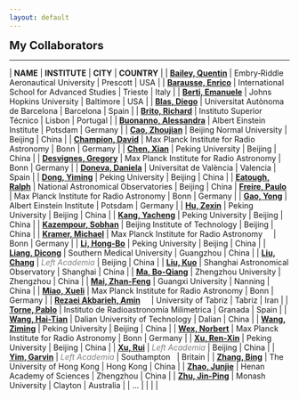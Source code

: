 ```yaml
---
layout: default
---
```


<big><big><b>My Collaborators</b></big></big>

---

<p></p>

| **NAME** | **INSTITUTE** | **CITY** | **COUNTRY** |
| [**Bailey, Quentin**](https://faculty.erau.edu/Quentin.Bailey) | Embry‑Riddle Aeronautical University | Prescott | USA |
| [**Barausse, Enrico**](https://grams-815673.wixsite.com/barausse) | International School for Advanced Studies | Trieste | Italy |
| [**Berti, Emanuele**](https://pages.jh.edu/eberti2/) | Johns Hopkins University | Baltimore | USA |
| [**Blas, Diego**](https://mastercosmosbcn.cat/faculty/blas-diego/) | Universitat Autònoma de Barcelona | Barcelona | Spain |
| [**Brito, Richard**](https://richardbrito.weebly.com/) | Instituto Superior Técnico | Lisbon | Portugal |
| [**Buonanno, Alessandra**](https://www.aei.mpg.de/alessandra-buonanno) | Albert Einstein Institute | Potsdam | Germany  |
| [**Cao, Zhoujian**](https://physicsfaculty.bnu.edu.cn/teacher/249/index.html) | Beijing Normal University | Beijing | China |
| [**Champion, David**](https://sites.google.com/site/djchampion/) | Max Planck Institute for Radio Astronomy | Bonn | Germany |
| [**Chen, Xian**](https://kiaa.pku.edu.cn/info/1010/2663.htm) | Peking University | Beijing | China |
| [**Desvignes, Gregory**](https://www.mpifr-bonn.mpg.de/person/27879/2169) | Max Planck Institute for Radio Astronomy | Bonn | Germany |
| [**Doneva, Daniela**](https://producciocientifica.uv.es/investigadores/2188910/detalle) | Universitat de València | Valencia | Spain |
| [**Dong, Yiming**](https://orcid.org/0000-0001-5371-4697) | Peking University | Beijing | China |
| [**Eatough, Ralph**](https://www3.mpifr-bonn.mpg.de/staff/reatough/) | National Astronomical Observatories | Beijing | China
| [**Freire, Paulo**](https://www3.mpifr-bonn.mpg.de/staff/pfreire/) | Max Planck Institute for Radio Astronomy | Bonn | Germany |
| [**Gao, Yong**](https://gravyong.github.io/) | Albert Einstein Institute | Potsdam | Germany |
| [**Hu, Zexin**](https://orcid.org/0000-0002-3081-0659) | Peking University | Beijing | China |
| [**Kang, Yacheng**](https://astrokang.github.io/) | Peking University | Beijing | China |
| [**Kazempour, Sobhan**](https://inspirehep.net/authors/1864329) | Beijing Institute of Technology | Beijing | China |
| [**Kramer, Michael**](http://www3.mpifr-bonn.mpg.de/staff/mkramer/About_Me.html) | Max Planck Institute for Radio Astronomy &nbsp; &nbsp; | Bonn | Germany |
| [**Li, Hong-Bo**](https://kiaa.pku.edu.cn/info/1014/9374.htm) | Peking University | Beijing | China |
| [**Liang, Dicong**](https://portal.smu.edu.cn/swyxgcxy/info/1020/11787.htm) | Southern Medical University | Guangzhou | China |
| [**Liu, Chang**](https://orcid.org/0000-0001-7649-6792) | <font color="gray"><i>Left Academia</i></font> | Beijing | China |
| [**Liu, Kuo**](https://shao.cas.cn/sourcedb/zw/zjrck/202409/t20240914_7363305.html) | Shanghai Astronomical Observatory | Shanghai | China |
| [**Ma, Bo-Qiang**](https://www5.zzu.edu.cn/particle/info/1046/1787.htm) | Zhengzhou University | Zhengzhou | China |
| [**Mai, Zhan-Feng**](https://prof.gxu.edu.cn/teacherDetails/e245e8b5-dc01-4e9d-828f-1d4bc00858f4) | Guangxi University | Nanning | China |
| [**Miao, Xueli**](https://www.mpifr-bonn.mpg.de/person/136271/2169) | Max Planck Institute for Radio Astronomy | Bonn | Germany |
| [**Rezaei Akbarieh, Amin**](https://ipm.ac.ir/personalinfo.jsp?PeopleCode=IP1200093) &nbsp; &nbsp; | University of Tabriz | Tabriz | Iran |
| [**Torne, Pablo**](https://www.researchgate.net/profile/Pablo-Torne) | Instituto de Radioastronomía Milimetrica | Granada | Spain |
| [**Wang, Hai-Tian**](https://faculty.dlut.edu.cn/wanghaitian/zh_CN/index.htm) | Dalian University of Technology | Dalian | China |
| [**Wang, Ziming**](https://orcid.org/0000-0002-8742-8397) | Peking University | Beijing | China |
| [**Wex, Norbert**](https://www3.mpifr-bonn.mpg.de/staff/nwex/index.html) | Max Planck Institute for Radio Astronomy | Bonn | Germany |
| [**Xu, Ren-Xin**](https://psr.pku.edu.cn/rxx/) | Peking University | Beijing | China |
| [**Xu, Rui**](https://ryxxastroat.github.io/) | <font color="gray"><i>Left Academia</i></font> | Beijing | China |
| [**Yim, Garvin**](https://garvinyim.wixsite.com/home) | <font color="gray"><i>Left Academia</i></font> | Southampton &nbsp; | Britain |
| [**Zhang, Bing**](https://www.scifac.hku.hk/people/zhang-bing) | The University of Hong Kong | Hong Kong | China |
| [**Zhao, Junjie**](https://www.hnskxy.com/igwa/info/1033/1020.htm) | Henan Academy of Sciences | Zhengzhou | China |
| [**Zhu, Jin-Ping**](https://jpzhu-astro.github.io/) | Monash University | Clayton | Australia |
| ... | | | |